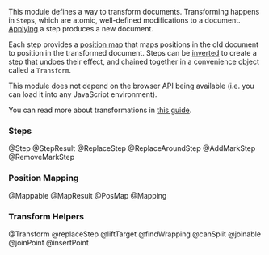 This module defines a way to transform documents. Transforming happens
in `Step`s, which are atomic, well-defined modifications to a
document. [Applying](#transform.Step.apply) a step produces a new
document.

Each step provides a [position map](#transform.PosMap) that maps
positions in the old document to position in the transformed document.
Steps can be [inverted](#transform.Step.invert) to create a step that
undoes their effect, and chained together in a convenience object
called a `Transform`.

This module does not depend on the browser API being available (i.e.
you can load it into any JavaScript environment).

You can read more about transformations in
[this guide](guide/transform.md).

### Steps

@Step
@StepResult
@ReplaceStep
@ReplaceAroundStep
@AddMarkStep
@RemoveMarkStep

### Position Mapping

@Mappable
@MapResult
@PosMap
@Mapping

### Transform Helpers

@Transform
@replaceStep
@liftTarget
@findWrapping
@canSplit
@joinable
@joinPoint
@insertPoint
